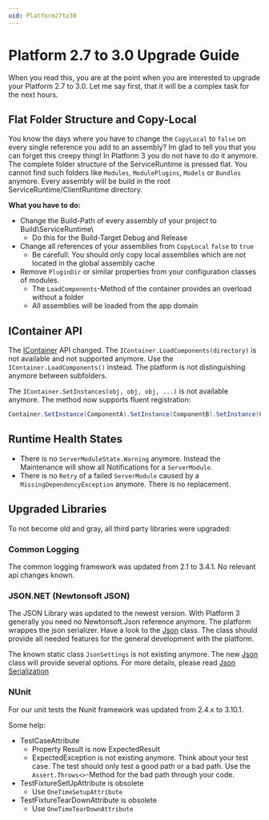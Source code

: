 ```yaml
---
uid: Platform27to30
---
```

# Platform 2.7 to 3.0 Upgrade Guide

When you read this, you are at the point when you are interested to upgrade your Platform 2.7 to 3.0.
Let me say first, that it will be a complex task for the next hours. 

## Flat Folder Structure and Copy-Local

You know the days where you have to change the `CopyLocal` to `false` on every single reference you add to an assembly? Im glad to tell you that you can forget this creepy thing! In Platform 3 you do not have to do it anymore. The complete folder structure of the ServiceRuntime is pressed flat. You cannot find such folders like `Modules`, `ModulePlugins`, `Models` or `Bundles` anymore. Every assembly will be build in the root ServiceRuntime/ClientRuntime directory.

**What you have to do:**

- Change the Build-Path of every assembly of your project to Build\\ServiceRuntime\\
  - Do this for the Build-Target Debug and Release
- Change all references of your assemblies from `CopyLocal` `false` to `true`
  - Be carefull: You should only copy local assemblies which are not located in the global assembly cache
- Remove `PluginDir` or similar properties from your configuration classes of modules.
  - The `LoadComponents`-Method of the container provides an overload without a folder
  - All assemblies will be loaded from the app domain

## IContainer API

The [IContainer](xref:Marvin.Container.IContainer) API changed. The `IContainer.LoadComponents(directory)` is not available and not supported anymore. Use the `IContainer.LoadComponents()` instead. The platform is not distinguishing anymore between subfolders.

The `IContainer.SetInstances(obj, obj, obj, ...)` is not available anymore. The method now supports fluent registration:

````cs
Container.SetInstance(ComponentA).SetInstance(ComponentB).SetInstance(ComponentC);
````

## Runtime Health States

- There is no `ServerModuleState.Warning` anymore. Instead the Maintenance will show all Notifications for a `ServerModule`.
- There is no `Retry` of a failed `ServerModule` caused by a `MissingDependencyException` anymore. There is no replacement.

## Upgraded Libraries

To not become old and gray, all third party libraries were upgraded:

### Common Logging

The common logging framework was updated from 2.1 to 3.4.1. No relevant api changes known.

### JSON.NET (Newtonsoft JSON)

The JSON Library was updated to the newest version. With Platform 3 generally you need no Newtonsoft.Json reference anymore. The platform wrappes the json serializer. Have a look to the [Json](xref:Marvin.Serialization.Json) class. The class should provide all needed features for the general development with the platform.

The known static class `JsonSettings` is not existing anymore. The new [Json](xref:Marvin.Serialization.Json) class will provide several options. For more details, please read [Json Serialization](xref:Serialization)

### NUnit

For our unit tests the Nunit framework was updated from 2.4.x to 3.10.1.

Some help:

- TestCaseAttribute
  - Property Result is now ExpectedResult
  - ExpectedException is not existing anymore. Think about your test case. The test should only test a good path or a bad path. Use the `Assert.Throws<>`-Method for the bad path through your code.
- TestFixtureSetUpAttribute is obsolete
  - Use `OneTimeSetupAttribute`
- TestFixtureTearDownAttribute is obsolete
  - Use `OneTimeTearDownAttribute`
